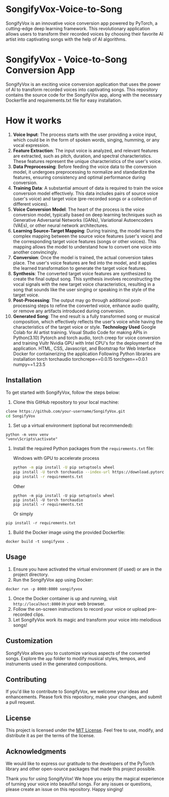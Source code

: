 # SongifyVox-Voice-to-Song
SongifyVox is an innovative voice conversion app powered by PyTorch, a cutting-edge deep learning framework. This revolutionary application allows users to transform their recorded voices by choosing their favorite AI artist into captivating songs with the help of AI algorithms.
# SongifyVox - Voice-to-Song Conversion App

SongifyVox is an exciting voice conversion application that uses the power of AI to transform recorded voices into captivating songs. This repository contains the source code for the SongifyVox app, along with the necessary Dockerfile and requirements.txt file for easy installation.

# How it works

1. **Voice Input**: The process starts with the user providing a voice input, which could be in the form of spoken words, singing, humming, or any vocal expression.
2. **Feature Extraction**: The input voice is analyzed, and relevant features are extracted, such as pitch, duration, and spectral characteristics. These features represent the unique characteristics of the user's voice.
3. **Data Preprocessing**: Before feeding the voice data to the conversion model, it undergoes preprocessing to normalize and standardize the features, ensuring consistency and optimal performance during conversion.
4. **Training Data**: A substantial amount of data is required to train the voice conversion model effectively. This data includes pairs of source voice (user's voice) and target voice (pre-recorded songs or a collection of different voices).
5. **Voice Conversion Model**: The heart of the process is the voice conversion model, typically based on deep learning techniques such as Generative Adversarial Networks (GANs), Variational Autoencoders (VAEs), or other neural network architectures.
6. **Learning Source-Target Mapping**: During training, the model learns the complex mapping between the source voice features (user's voice) and the corresponding target voice features (songs or other voices). This mapping allows the model to understand how to convert one voice into another convincingly.
7. **Conversion**: Once the model is trained, the actual conversion takes place. The user's voice features are fed into the model, and it applies the learned transformation to generate the target voice features.
8. **Synthesis**: The converted target voice features are synthesized to create the final output song. This synthesis involves reconstructing the vocal signals with the new target voice characteristics, resulting in a song that sounds like the user singing or speaking in the style of the target voice.
9. **Post-Processing**: The output may go through additional post-processing steps to refine the converted voice, enhance audio quality, or remove any artifacts introduced during conversion.
10. **Generated Song**: The end result is a fully transformed song or musical composition, which effectively reflects the user's voice while having the characteristics of the target voice or style.
**Technology Used**
Google Colab for AI artist training.
Visual Studio Code for making APIs in Python(3.10)
Pytorch and torch audio, torch creep for voice conversion and training
Vultr Nvidia GPU with Intel CPU's for the deployment of the application.
HTML, CSS, Javascript, and Bootstrap for Web Interface
Docker for containerizing the application
Following Python libraries are installation
torch
torchaudio
torchcrepe==0.0.15
torchgen==0.0.1
numpy==1.23.5


## Installation

To get started with SongifyVox, follow the steps below:

1. Clone this GitHub repository to your local machine:

```bash
clone https://github.com/your-username/SongifyVox.git
cd SongifyVox
```

1. Set up a virtual environment (optional but recommended):

```
python -m venv venv
"venv\Scripts\activate"
```

1. Install the required Python packages from the `requirements.txt` file:

   Windows with GPU to accelerate process

   ```bash
   python -m pip install -U pip setuptools wheel
   pip install -U torch torchaudio --index-url https://download.pytorch.org/whl/cu118
   pip install -r requirements.txt
   ```

   Other

   ```
   python -m pip install -U pip setuptools wheel
   pip install -U torch torchaudio 
   pip install -r requirements.txt
   ```

   Or simply

```
pip install -r requirements.txt
```

1. Build the Docker image using the provided Dockerfile:

```
docker build -t songifyvox .
```

## Usage

1. Ensure you have activated the virtual environment (if used) or are in the project directory.
2. Run the SongifyVox app using Docker:

```
docker run -p 8000:8000 songifyvox
```

1. Once the Docker container is up and running, visit `http://localhost:8000` in your web browser.
2. Follow the on-screen instructions to record your voice or upload pre-recorded clips.
3. Let SongifyVox work its magic and transform your voice into melodious songs!

## Customization

SongifyVox allows you to customize various aspects of the converted songs. Explore the `app` folder to modify musical styles, tempos, and instruments used in the generated compositions.

## Contributing

If you'd like to contribute to SongifyVox, we welcome your ideas and enhancements. Please fork this repository, make your changes, and submit a pull request.

## License

This project is licensed under the [MIT License](https://chat.openai.com/LICENSE). Feel free to use, modify, and distribute it as per the terms of the license.

## Acknowledgments

We would like to express our gratitude to the developers of the PyTorch library and other open-source packages that made this project possible.

Thank you for using SongifyVox! We hope you enjoy the magical experience of turning your voice into beautiful songs. For any issues or questions, please create an issue on this repository. Happy singing!
